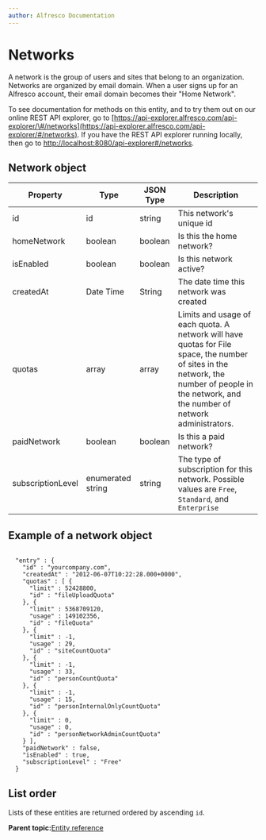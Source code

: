 ```yaml
---
author: Alfresco Documentation
---
```


# Networks

A network is the group of users and sites that belong to an organization. Networks are organized by email domain. When a user signs up for an Alfresco account, their email domain becomes their "Home Network".

To see documentation for methods on this entity, and to try them out on our online REST API explorer, go to [https://api-explorer.alfresco.com/api-explorer/\#/networks](https://api-explorer.alfresco.com/api-explorer/#/networks). If you have the REST API explorer running locally, then go to [http://localhost:8080/api-explorer\#/networks](http://localhost:8080/api-explorer/#/networks).

## Network object

|Property|Type|JSON Type|Description|
|--------|----|---------|-----------|
|id|id|string|This network's unique id|
|homeNetwork|boolean|boolean|Is this the home network?|
|isEnabled|boolean|boolean|Is this network active?|
|createdAt|Date Time|String|The date time this network was created|
|quotas|array|array|Limits and usage of each quota. A network will have quotas for File space, the number of sites in the network, the number of people in the network, and the number of network administrators.|
|paidNetwork|boolean|boolean|Is this a paid network?|
|subscriptionLevel|enumerated string|string|The type of subscription for this network. Possible values are `Free`, `Standard`, and `Enterprise`|

## Example of a network object

```

  "entry" : {
    "id" : "yourcompany.com",
    "createdAt" : "2012-06-07T10:22:28.000+0000",
    "quotas" : [ {
      "limit" : 52428800,
      "id" : "fileUploadQuota"
    }, {
      "limit" : 5368709120,
      "usage" : 149102356,
      "id" : "fileQuota"
    }, {
      "limit" : -1,
      "usage" : 29,
      "id" : "siteCountQuota"
    }, {
      "limit" : -1,
      "usage" : 33,
      "id" : "personCountQuota"
    }, {
      "limit" : -1,
      "usage" : 15,
      "id" : "personInternalOnlyCountQuota"
    }, {
      "limit" : 0,
      "usage" : 0,
      "id" : "personNetworkAdminCountQuota"
    } ],
    "paidNetwork" : false,
    "isEnabled" : true,
    "subscriptionLevel" : "Free"
  }
```

## List order

Lists of these entities are returned ordered by ascending `id`.

**Parent topic:**[Entity reference](../../../pra/1/concepts/pra-resources.md)

